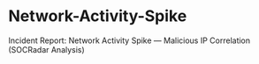 # Network-Activity-Spike
Incident Report: Network Activity Spike — Malicious IP Correlation (SOCRadar Analysis)
